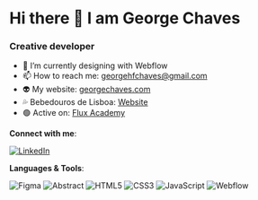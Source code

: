 # Hi there 👋 I am George Chaves
### Creative developer

<!--- ![](https://komarev.com/ghpvc/?username=georgehfc&style=flat-square&color=green) --->

- 🔭 I’m currently designing with Webflow
- 📫 How to reach me: georgehfchaves@gmail.com
- 👽 My website: [georgechaves.com](https://georgehfchaves.webflow.io/)
- 💦 Bebedouros de Lisboa: [Website](https://georgehfc.github.io/step-by-tech/)
- 🟢 Active on: [Flux Academy](https://www.flux-academy.com/)

**Connect with me**:

<a href="https://www.linkedin.com/in/george-chaves/" target="_blank">![LinkedIn](https://img.shields.io/badge/linkedin-%230077B5.svg?style=for-the-badge&logo=linkedin&logoColor=white)</a>

**Languages & Tools**:

![Figma](https://img.shields.io/badge/figma-%23F24E1E.svg?style=for-the-badge&logo=figma&logoColor=white)
![Abstract](https://img.shields.io/badge/abstract-%23191A1B.svg?style=for-the-badge&logo=abstract&logoColor=white)
![HTML5](https://img.shields.io/badge/html5-%23E34F26.svg?style=for-the-badge&logo=html5&logoColor=white)
![CSS3](https://img.shields.io/badge/css3-%231572B6.svg?style=for-the-badge&logo=css3&logoColor=white)
![JavaScript](https://img.shields.io/badge/javascript-%23323330.svg?style=for-the-badge&logo=javascript&logoColor=%23F7DF1E)
![Webflow](https://img.shields.io/badge/webflow-%23146EF5.svg?style=for-the-badge&logo=webflow&logoColor=white)
